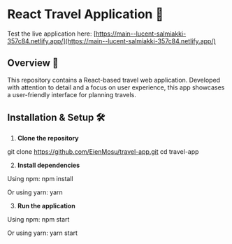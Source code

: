 # React Travel Application 🚀

Test the live application here: [https://main--lucent-salmiakki-357c84.netlify.app/](https://main--lucent-salmiakki-357c84.netlify.app/)

## Overview 📖

This repository contains a React-based travel web application. Developed with attention to detail and a focus on user experience, this app showcases a user-friendly interface for planning travels.

## Installation & Setup 🛠️

1. **Clone the repository**

git clone https://github.com/EienMosu/travel-app.git
cd travel-app


2. **Install dependencies**

Using npm:
npm install

Or using yarn:
yarn

3. **Run the application**

Using npm:
npm start


Or using yarn:
yarn start
